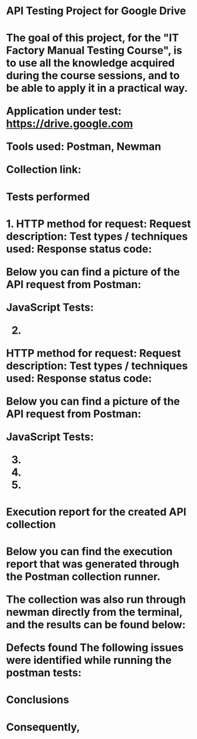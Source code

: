 <h1>API Testing Project for Google Drive<h1>
The goal of this project, for the "IT Factory Manual Testing Course", is to use all the knowledge acquired during the course sessions, and to be able to apply it in a practical way.

Application under test: https://drive.google.com

Tools used: Postman, Newman

Collection link: 

<h1>Tests performed<h1>
1.
HTTP method for request: 
Request description: 
Test types / techniques used: 
Response status code: 

Below you can find a picture of the API request from Postman:


JavaScript Tests:


2.
HTTP method for request: 
Request description: 
Test types / techniques used: 
Response status code: 

Below you can find a picture of the API request from Postman:



JavaScript Tests:



3.
4.
5.


<h1>Execution report for the created API collection<h1>
Below you can find the execution report that was generated through the Postman collection runner.


The collection was also run through newman directly from the terminal, and the results can be found below:


Defects found
The following issues were identified while running the postman tests:



<h1>Conclusions<h1>
Consequently,
